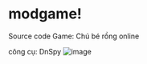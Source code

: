 # modgame! 
Source code Game: Chú bé rồng online

công cụ: DnSpy
![image](https://user-images.githubusercontent.com/55520250/186760262-fcb57cf6-12d0-4406-a191-687e7e4bf6d7.png)


